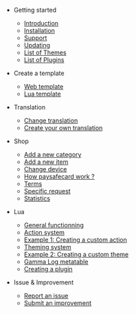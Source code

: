 - Getting started

  - [Introduction](README.md)
  - [Installation](installation.md)
  - [Support](support.md)
  - [Updating](updating.md)
  - [List of Themes](themes.md)
  - [List of Plugins](plugins.md)

- Create a template

  - [Web template](google.com)
  - [Lua template](google.com)
  
- Translation

  - [Change translation](changetrans.md)
  - [Create your own translation](createtrans.md)
  
- Shop

  - [Add a new category](addcat.md)
  - [Add a new item](additem.md)
  - [Change device](changedevice.md)
  - [How paysafecard work ?](psc.md)
  - [Terms](terms.md)
  - [Specific request](spreq.md)
  - [Statistics](stats.md)
  
- Lua

  - [General functionning](general_functionning_lua.md)
  - [Action system](actions_system.md)
  - [Example 1: Creating a custom action](eg1_custom_action.md)
  - [Theming system](theming_system.md)
  - [Example 2: Creating a custom theme](eg2_custom_theme.md)
  - [Gamma Log metatable](log_metatable.md)
  - [Creating a plugin](creating_plugin_lua.md)
  
- Issue & Improvement

  - [Report an issue](issue.md)
  - [Submit an improvement](idea.md)

